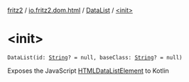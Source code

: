 [fritz2](../../index.md) / [io.fritz2.dom.html](../index.md) / [DataList](index.md) / [&lt;init&gt;](./-init-.md)

# &lt;init&gt;

`DataList(id: `[`String`](https://kotlinlang.org/api/latest/jvm/stdlib/kotlin/-string/index.html)`? = null, baseClass: `[`String`](https://kotlinlang.org/api/latest/jvm/stdlib/kotlin/-string/index.html)`? = null)`

Exposes the JavaScript [HTMLDataListElement](https://developer.mozilla.org/en/docs/Web/API/HTMLDataListElement) to Kotlin

